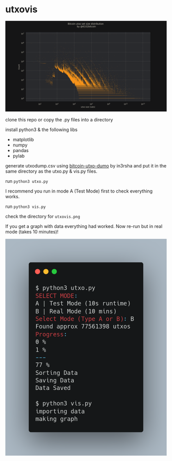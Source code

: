 # utxovis

![](/utxovis.png)

clone this repo or copy the .py files into a directory

install python3 & the following libs
- matplotlib
- numpy
- pandas
- pylab

generate utxodump.csv using [bitcoin-utxo-dumo](https://github.com/in3rsha/bitcoin-utxo-dump/) by in3rsha and put it in the same directory as the utxo.py & vis.py files.

run `python3 utxo.py`

I recommend you run in mode A (Test Mode) first to check everything works. 

run `python3 vis.py`

check the directory for `utxovis.png`

If you get a graph with data everything had worked. Now re-run but in real mode (takes 10 minutes)!

![](/utxovis-readme.png)